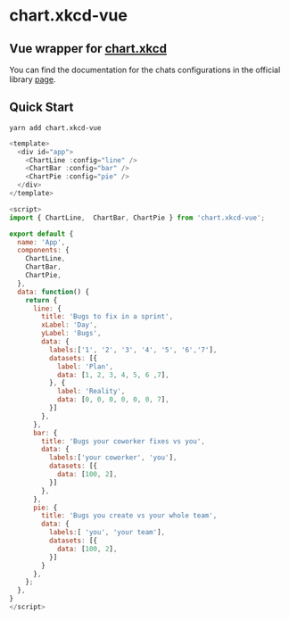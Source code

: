 # chart.xkcd-vue
## Vue wrapper for [chart.xkcd](https://github.com/timqian/chart.xkcd)

You can find the documentation for the chats configurations in the official library [page](https://timqian.com/chart.xkcd/).

## Quick Start

```
yarn add chart.xkcd-vue
```

```js
<template>
  <div id="app">
    <ChartLine :config="line" />
    <ChartBar :config="bar" />
    <ChartPie :config="pie" />
  </div>
</template>

<script>
import { ChartLine,  ChartBar, ChartPie } from 'chart.xkcd-vue';

export default {
  name: 'App',
  components: {
    ChartLine,
    ChartBar,
    ChartPie,
  },
  data: function() {
    return {
      line: {
        title: 'Bugs to fix in a sprint',
        xLabel: 'Day',
        yLabel: 'Bugs',
        data: {
          labels:['1', '2', '3', '4', '5', '6','7'],
          datasets: [{
            label: 'Plan',
            data: [1, 2, 3, 4, 5, 6 ,7],
          }, {
            label: 'Reality',
            data: [0, 0, 0, 0, 0, 0, 7],
          }]
        },
      },
      bar: {
        title: 'Bugs your coworker fixes vs you',
        data: {
          labels:['your coworker', 'you'],
          datasets: [{
            data: [100, 2],
          }]
        },
      },
      pie: {
        title: 'Bugs you create vs your whole team',
        data: {
          labels:[ 'you', 'your team'],
          datasets: [{
            data: [100, 2],
          }]
        }
      }, 
    };
  },
}
</script>
```
